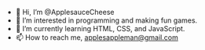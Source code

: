 - 👋 Hi, I’m @ApplesauceCheese
- 👀 I’m interested in programming and making fun games.
- 🌱 I’m currently learning HTML, CSS, and JavaScript.
- 📫 How to reach me, applesappleman@gmail.com

<!---
ApplesauceCheese/ApplesauceCheese is a ✨ special ✨ repository because its `README.md` (this file) appears on your GitHub profile.
You can click the Preview link to take a look at your changes.
--->
